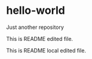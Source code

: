 # hello-world
Just another repository

This is README edited file.

This is README local edited file.
